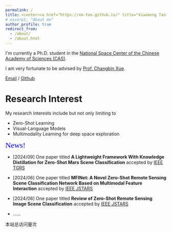 ```yaml
---
permalink: /
title: <center><a href="https://xm-tan.github.io/" title="Xiaomeng Tan">Xiaomeng Tan (檀晓萌)</a></center>
# excerpt: "About me"
author_profile: true
redirect_from: 
  - /about/
  - /about.html
---
```


I'm currently a Ph.D. student in the [National Space Center of the Chinese Academy of Sciences (CAS)](http://english.nssc.cas.cn/).

I am very fortunate to be advised by [Prof. Changbin Xue](https://people.ucas.edu.cn/~xuechangbin).

[Email](tanxiaomeng22@mails.ucas.ac.cn) / [Github](https://github.com/XM-Tan)

Research Interest
======
My research interests include but not only limiting to
* Zero-Shot Learning
* Visual-Language Models
* Multimodality Learning for deep space exploration

<font size = 5 color = blue face=STKaiti>News!</font>

* [2024/09] One paper titled **A Lightweight Framework With Knowledge Distillation for Zero-Shot Mars Scene Classification** accepted by [IEEE TGRS](https://ieeexplore.ieee.org/document/10699382)

* [2024/06] One paper titled **MFINet: A Novel Zero-Shot Remote Sensing Scene Classification Network Based on Multimodal Feature Interaction** accepted by [IEEE JSTARS](https://ieeexplore.ieee.org/document/10557622)

* [2024/06] One paper titled **Review of Zero-Shot Remote Sensing Image Scene Classification** accepted by [IEEE JSTARS](https://ieeexplore.ieee.org/stamp/stamp.jsp?tp=&arnumber=10552052)

* ......

<script async src="//busuanzi.ibruce.info/busuanzi/2.3/busuanzi.pure.mini.js"></script><span id="busuanzi_container_site_pv">本站总访问量<span id="busuanzi_value_site_pv"></span>次</span>
